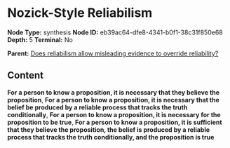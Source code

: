 # Nozick-Style Reliabilism

**Node Type:** synthesis
**Node ID:** eb39ac64-dfe8-4341-b0f1-38c31f850e68
**Depth:** 5
**Terminal:** No

**Parent:** [Does reliabilism allow misleading evidence to override reliability?](does-reliabilism-allow-misleading-evidence-to-override-reliability-antithesis-45a1e6f6-41a2-4d15-96c9-9936819ee833.md)

## Content

**For a person to know a proposition, it is necessary that they believe the proposition**, **For a person to know a proposition, it is necessary that the belief be produced by a reliable process that tracks the truth conditionally**, **For a person to know a proposition, it is necessary for the proposition to be true**, **For a person to know a proposition, it is sufficient that they believe the proposition, the belief is produced by a reliable process that tracks the truth conditionally, and the proposition is true**
